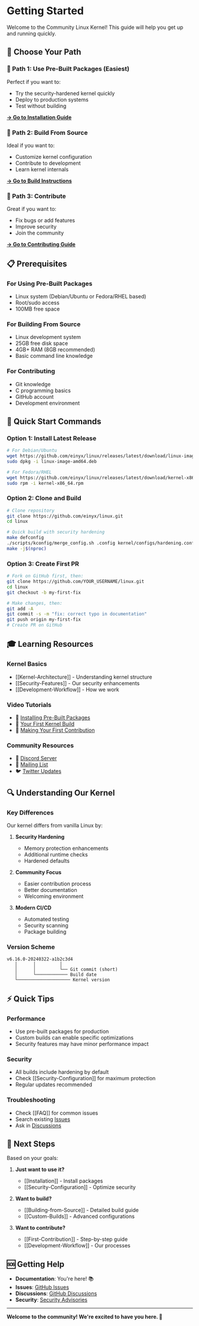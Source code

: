 # Getting Started

Welcome to the Community Linux Kernel! This guide will help you get up and running quickly.

## 🎯 Choose Your Path

### 🚀 Path 1: Use Pre-Built Packages (Easiest)

Perfect if you want to:
- Try the security-hardened kernel quickly
- Deploy to production systems
- Test without building

**[→ Go to Installation Guide](Installation)**

### 🔧 Path 2: Build From Source

Ideal if you want to:
- Customize kernel configuration
- Contribute to development
- Learn kernel internals

**[→ Go to Build Instructions](Building-from-Source)**

### 👥 Path 3: Contribute

Great if you want to:
- Fix bugs or add features
- Improve security
- Join the community

**[→ Go to Contributing Guide](Contributing)**

## 📋 Prerequisites

### For Using Pre-Built Packages
- Linux system (Debian/Ubuntu or Fedora/RHEL based)
- Root/sudo access
- 100MB free space

### For Building From Source
- Linux development system
- 25GB free disk space
- 4GB+ RAM (8GB recommended)
- Basic command line knowledge

### For Contributing
- Git knowledge
- C programming basics
- GitHub account
- Development environment

## 🚦 Quick Start Commands

### Option 1: Install Latest Release
```bash
# For Debian/Ubuntu
wget https://github.com/einyx/linux/releases/latest/download/linux-image-amd64.deb
sudo dpkg -i linux-image-amd64.deb

# For Fedora/RHEL
wget https://github.com/einyx/linux/releases/latest/download/kernel-x86_64.rpm
sudo rpm -i kernel-x86_64.rpm
```

### Option 2: Clone and Build
```bash
# Clone repository
git clone https://github.com/einyx/linux.git
cd linux

# Quick build with security hardening
make defconfig
./scripts/kconfig/merge_config.sh .config kernel/configs/hardening.config
make -j$(nproc)
```

### Option 3: Create First PR
```bash
# Fork on GitHub first, then:
git clone https://github.com/YOUR_USERNAME/linux.git
cd linux
git checkout -b my-first-fix

# Make changes, then:
git add -A
git commit -s -m "fix: correct typo in documentation"
git push origin my-first-fix
# Create PR on GitHub
```

## 🎓 Learning Resources

### Kernel Basics
- [[Kernel-Architecture]] - Understanding kernel structure
- [[Security-Features]] - Our security enhancements
- [[Development-Workflow]] - How we work

### Video Tutorials
- 🎥 [Installing Pre-Built Packages](https://example.com)
- 🎥 [Your First Kernel Build](https://example.com)
- 🎥 [Making Your First Contribution](https://example.com)

### Community Resources
- 💬 [Discord Server](https://discord.gg/example)
- 📧 [Mailing List](mailto:kernel@example.com)
- 🐦 [Twitter Updates](https://twitter.com/example)

## 🔍 Understanding Our Kernel

### Key Differences
Our kernel differs from vanilla Linux by:

1. **Security Hardening**
   - Memory protection enhancements
   - Additional runtime checks
   - Hardened defaults

2. **Community Focus**
   - Easier contribution process
   - Better documentation
   - Welcoming environment

3. **Modern CI/CD**
   - Automated testing
   - Security scanning
   - Package building

### Version Scheme
```
v6.16.0-20240322-a1b2c3d4
   │      │         │
   │      │         └── Git commit (short)
   │      └──────────── Build date
   └──────────────────── Kernel version
```

## ⚡ Quick Tips

### Performance
- Use pre-built packages for production
- Custom builds can enable specific optimizations
- Security features may have minor performance impact

### Security
- All builds include hardening by default
- Check [[Security-Configuration]] for maximum protection
- Regular updates recommended

### Troubleshooting
- Check [[FAQ]] for common issues
- Search existing [Issues](https://github.com/einyx/linux/issues)
- Ask in [Discussions](https://github.com/einyx/linux/discussions)

## 🎯 Next Steps

Based on your goals:

1. **Just want to use it?**
   - [[Installation]] - Install packages
   - [[Security-Configuration]] - Optimize security

2. **Want to build?**
   - [[Building-from-Source]] - Detailed build guide
   - [[Custom-Builds]] - Advanced configurations

3. **Want to contribute?**
   - [[First-Contribution]] - Step-by-step guide
   - [[Development-Workflow]] - Our processes

## 🆘 Getting Help

- **Documentation**: You're here! 📚
- **Issues**: [GitHub Issues](https://github.com/einyx/linux/issues)
- **Discussions**: [GitHub Discussions](https://github.com/einyx/linux/discussions)
- **Security**: [Security Advisories](https://github.com/einyx/linux/security/advisories)

---

**Welcome to the community! We're excited to have you here. 🎉**